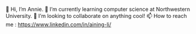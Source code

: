 👋 Hi, I’m Annie.
🌱 I’m currently learning computer science at Northwestern University.
💞️ I’m looking to collaborate on anything cool!
📫 How to reach me : https://www.linkedin.com/in/aining-li/

<!---
Annie-LAN/Annie-LAN is a ✨ special ✨ repository because its `README.md` (this file) appears on your GitHub profile.
You can click the Preview link to take a look at your changes.
--->
